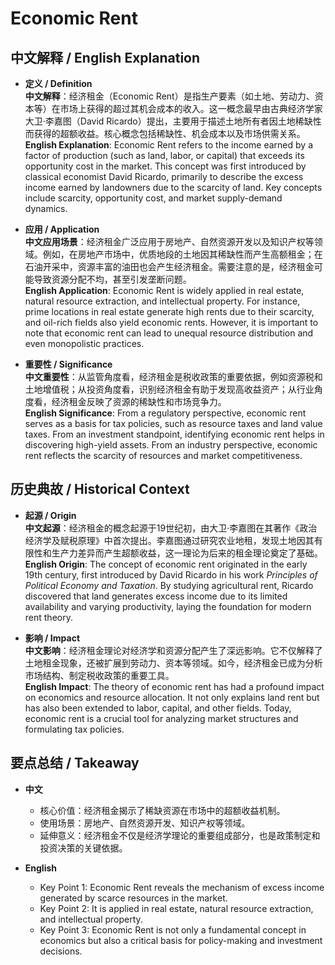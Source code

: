 # Economic Rent

## 中文解释 / English Explanation

* **定义 / Definition**  
  **中文解释**：经济租金（Economic Rent）是指生产要素（如土地、劳动力、资本等）在市场上获得的超过其机会成本的收入。这一概念最早由古典经济学家大卫·李嘉图（David Ricardo）提出，主要用于描述土地所有者因土地稀缺性而获得的超额收益。核心概念包括稀缺性、机会成本以及市场供需关系。  
  **English Explanation**: Economic Rent refers to the income earned by a factor of production (such as land, labor, or capital) that exceeds its opportunity cost in the market. This concept was first introduced by classical economist David Ricardo, primarily to describe the excess income earned by landowners due to the scarcity of land. Key concepts include scarcity, opportunity cost, and market supply-demand dynamics.

* **应用 / Application**  
  **中文应用场景**：经济租金广泛应用于房地产、自然资源开发以及知识产权等领域。例如，在房地产市场中，优质地段的土地因其稀缺性而产生高额租金；在石油开采中，资源丰富的油田也会产生经济租金。需要注意的是，经济租金可能导致资源分配不均，甚至引发垄断问题。  
  **English Application**: Economic Rent is widely applied in real estate, natural resource extraction, and intellectual property. For instance, prime locations in real estate generate high rents due to their scarcity, and oil-rich fields also yield economic rents. However, it is important to note that economic rent can lead to unequal resource distribution and even monopolistic practices.

* **重要性 / Significance**  
  **中文重要性**：从监管角度看，经济租金是税收政策的重要依据，例如资源税和土地增值税；从投资角度看，识别经济租金有助于发现高收益资产；从行业角度看，经济租金反映了资源的稀缺性和市场竞争力。  
  **English Significance**: From a regulatory perspective, economic rent serves as a basis for tax policies, such as resource taxes and land value taxes. From an investment standpoint, identifying economic rent helps in discovering high-yield assets. From an industry perspective, economic rent reflects the scarcity of resources and market competitiveness.

## 历史典故 / Historical Context

* **起源 / Origin**  
  **中文起源**：经济租金的概念起源于19世纪初，由大卫·李嘉图在其著作《政治经济学及赋税原理》中首次提出。李嘉图通过研究农业地租，发现土地因其有限性和生产力差异而产生超额收益，这一理论为后来的租金理论奠定了基础。  
  **English Origin**: The concept of economic rent originated in the early 19th century, first introduced by David Ricardo in his work *Principles of Political Economy and Taxation*. By studying agricultural rent, Ricardo discovered that land generates excess income due to its limited availability and varying productivity, laying the foundation for modern rent theory.

* **影响 / Impact**  
  **中文影响**：经济租金理论对经济学和资源分配产生了深远影响。它不仅解释了土地租金现象，还被扩展到劳动力、资本等领域。如今，经济租金已成为分析市场结构、制定税收政策的重要工具。  
  **English Impact**: The theory of economic rent has had a profound impact on economics and resource allocation. It not only explains land rent but has also been extended to labor, capital, and other fields. Today, economic rent is a crucial tool for analyzing market structures and formulating tax policies.

## 要点总结 / Takeaway

* **中文**  
  - 核心价值：经济租金揭示了稀缺资源在市场中的超额收益机制。  
  - 使用场景：房地产、自然资源开发、知识产权等领域。  
  - 延伸意义：经济租金不仅是经济学理论的重要组成部分，也是政策制定和投资决策的关键依据。  

* **English**  
  - Key Point 1: Economic Rent reveals the mechanism of excess income generated by scarce resources in the market.  
  - Key Point 2: It is applied in real estate, natural resource extraction, and intellectual property.  
  - Key Point 3: Economic Rent is not only a fundamental concept in economics but also a critical basis for policy-making and investment decisions.